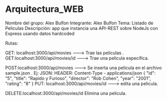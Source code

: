 # Arquitectura_WEB

Nombre del grupo: Alex Bulfon
Integrante: Alex Bulfon
Tema: Listado de Peliculas
Descripción:  app que instancia una API-REST sobre NodeJs con Express usando datos hardcoded

Rutas:

GET: localhost:3000/api/movies ---> Trae las peliculas .
GET:localhost:3000/api/movies/id ---> Trae una pelicula específica. 

POST:localhost:3000/api/movies ---> Se inserta una pelicula en el archivo sample.json . Ej: JSON: HEADER: Content-Type - applications/json  {
        "id": "5",
        "title": "Rapido y Furioso",
        "director": "Rob Cohen",
        "year": "2001",
        "rating": "8"
    }
PUT: localhost:3000/api/movies/id ---> edita una pelicula. 

DELETE:localhost:3000/api/movies/id Elimina una pelicula. 
